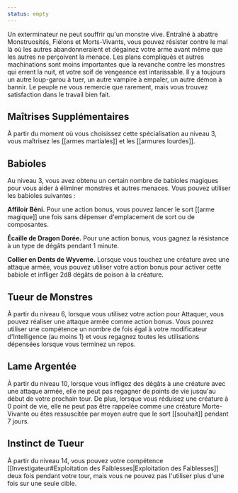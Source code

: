 ```yaml
---
status: empty
---
```

Un exterminateur ne peut souffrir qu'un monstre vive. Entraîné à abattre Monstruosités, Fiélons et Morts-Vivants, vous pouvez résister contre le mal là où les autres abandonneraient et dégainez votre arme avant même que les autres ne perçoivent la menace. Les plans compliqués et autres machinations sont moins importantes que la revanche contre les monstres qui errent la nuit, et votre soif de vengeance est intarissable. Il y a toujours un autre loup-garou à tuer, un autre vampire à empaler, un autre démon à bannir. Le peuple ne vous remercie que rarement, mais vous trouvez satisfaction dans le travail bien fait.

## Maîtrises Supplémentaires

À partir du moment où vous choisissez cette spécialisation au niveau 3, vous maîtrisez les [[armes martiales]] et les [[armures lourdes]].

## Babioles

Au niveau 3, vous avez obtenu un certain nombre de babioles magiques pour vous aider à éliminer monstres et autres menaces. Vous pouvez utiliser les babioles suivantes : 

**Affiloir Béni.** Pour une action bonus, vous pouvez lancer le sort [[arme magique]] une fois sans dépenser d'emplacement de sort ou de composantes.

**Écaille de Dragon Dorée.** Pour une action bonus, vous gagnez la résistance à un type de dégâts pendant 1 minute.

**Collier en Dents de Wyverne.** Lorsque vous touchez une créature avec une attaque armée, vous pouvez utiliser votre action bonus pour activer cette babiole et infliger 2d8 dégâts de poison à la créature.

## Tueur de Monstres

À partir du niveau 6, lorsque vous utilisez votre action pour Attaquer, vous pouvez réaliser une attaque armée comme action bonus. Vous pouvez utiliser une compétence un nombre de fois égal à votre modificateur d'Intelligence (au moins 1) et vous regagnez toutes les utilisations dépensées lorsque vous terminez un repos.

## Lame Argentée

À partir du niveau 10, lorsque vous infligez des dégâts à une créature avec une attaque armée, elle ne peut pas regagner de points de vie jusqu'au début de votre prochain tour. De plus, lorsque vous réduisez une créature à 0 point de vie, elle ne peut pas être rappelée comme une créature Morte-Vivante ou êtes ressuscitée par moyen autre que le sort [[souhait]] pendant 7 jours.

## Instinct de Tueur

À partir du niveau 14, vous pouvez votre compétence [[Investigateur#Exploitation des Faiblesses|Exploitation des Faiblesses]] deux fois pendant votre tour, mais vous ne pouvez pas l'utiliser plus d'une fois sur une seule cible.

